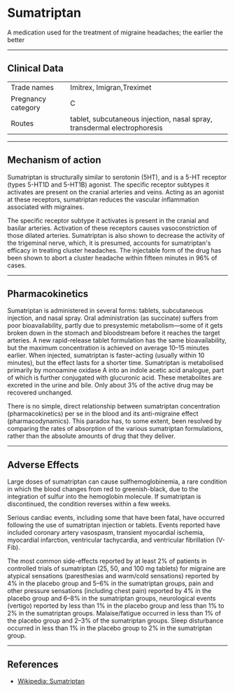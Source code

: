 # Sumatriptan

A medication used for the treatment of migraine headaches; the earlier the better

---

## Clinical Data

|                    |                                                                          |
|--------------------|--------------------------------------------------------------------------|
| Trade names        | Imitrex, Imigran,Treximet                                                |
| Pregnancy category | C                                                                        |
| Routes             | tablet, subcutaneous injection, nasal spray, transdermal electrophoresis |

---

## Mechanism of action

Sumatriptan is structurally similar to serotonin (5HT), and is a 5-HT receptor (types 5-HT1D and 5-HT1B) agonist. The specific receptor subtypes it activates are present on the cranial arteries and veins. Acting as an agonist at these receptors, sumatriptan reduces the vascular inflammation associated with migraines.

The specific receptor subtype it activates is present in the cranial and basilar arteries. Activation of these receptors causes vasoconstriction of those dilated arteries. Sumatriptan is also shown to decrease the activity of the trigeminal nerve, which, it is presumed, accounts for sumatriptan's efficacy in treating cluster headaches. The injectable form of the drug has been shown to abort a cluster headache within fifteen minutes in 96% of cases.

---

## Pharmacokinetics

Sumatriptan is administered in several forms: tablets, subcutaneous injection, and nasal spray. Oral administration (as succinate) suffers from poor bioavailability, partly due to presystemic metabolism—some of it gets broken down in the stomach and bloodstream before it reaches the target arteries. A new rapid-release tablet formulation has the same bioavailability, but the maximum concentration is achieved on average 10–15 minutes earlier. When injected, sumatriptan is faster-acting (usually within 10 minutes), but the effect lasts for a shorter time. Sumatriptan is metabolised primarily by monoamine oxidase A into an indole acetic acid analogue, part of which is further conjugated with glucuronic acid. These metabolites are excreted in the urine and bile. Only about 3% of the active drug may be recovered unchanged.

There is no simple, direct relationship between sumatriptan concentration (pharmacokinetics) per se in the blood and its anti-migraine effect (pharmacodynamics). This paradox has, to some extent, been resolved by comparing the rates of absorption of the various sumatriptan formulations, rather than the absolute amounts of drug that they deliver.

---

## Adverse Effects

Large doses of sumatriptan can cause sulfhemoglobinemia, a rare condition in which the blood changes from red to greenish-black, due to the integration of sulfur into the hemoglobin molecule. If sumatriptan is discontinued, the condition reverses within a few weeks.

Serious cardiac events, including some that have been fatal, have occurred following the use of sumatriptan injection or tablets. Events reported have included coronary artery vasospasm, transient myocardial ischemia, myocardial infarction, ventricular tachycardia, and ventricular fibrillation (V-Fib).

The most common side-effects reported by at least 2% of patients in controlled trials of sumatriptan (25, 50, and 100 mg tablets) for migraine are atypical sensations (paresthesias and warm/cold sensations) reported by 4% in the placebo group and 5–6% in the sumatriptan groups, pain and other pressure sensations (including chest pain) reported by 4% in the placebo group and 6–8% in the sumatriptan groups, neurological events (vertigo) reported by less than 1% in the placebo group and less than 1% to 2% in the sumatriptan groups. Malaise/fatigue occurred in less than 1% of the placebo group and 2–3% of the sumatriptan groups. Sleep disturbance occurred in less than 1% in the placebo group to 2% in the sumatriptan group.

---

## References

-   [Wikipedia: Sumatriptan](https://en.wikipedia.org/wiki/Sumatriptan)
